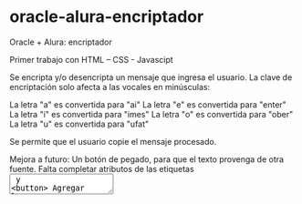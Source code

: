 # oracle-alura-encriptador
Oracle + Alura:  encriptador

Primer trabajo  con HTML – CSS - Javascipt

Se encripta y/o desencripta un mensaje que ingresa el usuario. La clave de encriptación solo afecta a las vocales en minúsculas:

La letra "a" es convertida para "ai"
La letra "e" es convertida para "enter"
La letra "i" es convertida para "imes"
La letra "o" es convertida para "ober"
La letra "u" es convertida para "ufat"

Se permite que el usuario copie el mensaje procesado.

Mejora a futuro: 
Un botón de pegado, para que el texto provenga de otra fuente. 
Falta completar atributos de las etiquetas <textarea>  y <button>
Agregar letras externas para un mejor acabado visual.
Animar mensaje de advertencia cuando el usario agrega letras mayúsculas o con acentos y otros signos.
Animar cartel de inicio si el usuario apretado botón de encriptado/desencriptado si aún no ha colocado texto.

/////////////////////////////////////////////////////////////////////////////////////////////